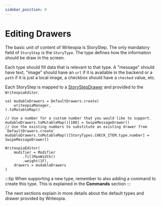 ```yaml
---
sidebar_position: 0
---
```


# Editing Drawers

The basic unit of content of Writeopia is StoryStep. The only mandatory field of `StoryStep` is the `StoryType`. The type defines how the information should be draw in the screen. 

Each type should fill data that is relevant to that type. A "message" should have text, "image" should have an `url` if it is available in the backend or a `path` if it is just a local image, a checkbox should have a `checked` value, etc.

Each StoryStep is mapped to a [StoryStepDrawer](https://javadoc.io/doc/com.github.leandroborgesferreira/storyteller/latest/com/github/leandroborgesferreira/storyteller/drawer/StoryStepDrawer.html) and provided to the `WriteopiaEditor`. 

```
val mudableDrawers = DefaultDrawers.create(
    writeopiaManager,
).toMutableMap()

// Use a number for a custom number that you would like to support.
mudableDrawers.toMutableMap()[100] = SwipeMessageDrawer()
// Use the existing numbers to substitute an existing drawer from `DefaultDrawers.create`
mudableDrawers.toMutableMap()[StoryTypes.CHECK_ITEM.type.number] = SwipeMessageDrawer()

WriteopiaEditor(
    modifier = Modifier
        .fillMaxWidth()
        .weight(1F),
    drawers = mudableDrawers
)
```

:::tip
When supporting a new type, remember to also adding a command to create this type. This is explained in the **Commands** section
:::

The next sections explain in more details about the default types and drawer provided by Writeopia.
